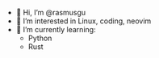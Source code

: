- 👋 Hi, I’m @rasmusgu
- 👀 I’m interested in Linux, coding, neovim
- 🌱 I’m currently learning: 
  - Python
  - Rust
<!---
- 💞️ I’m looking to collaborate on ...
- 📫 How to reach me ...


rasmusgu/rasmusgu is a ✨ special ✨ repository because its `README.md` (this file) appears on your GitHub profile.
You can click the Preview link to take a look at your changes.
--->
